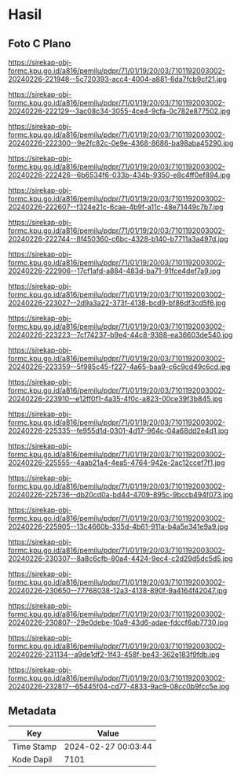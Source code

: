 # Hasil

## Foto C Plano

https://sirekap-obj-formc.kpu.go.id/a816/pemilu/pdpr/71/01/19/20/03/7101192003002-20240226-221948--5c720393-acc4-4004-a881-6da7fcb9cf21.jpg

https://sirekap-obj-formc.kpu.go.id/a816/pemilu/pdpr/71/01/19/20/03/7101192003002-20240226-222129--3ac08c34-3055-4ce4-9cfa-0c782e877502.jpg

https://sirekap-obj-formc.kpu.go.id/a816/pemilu/pdpr/71/01/19/20/03/7101192003002-20240226-222300--9e2fc82c-0e9e-4368-8686-ba98aba45290.jpg

https://sirekap-obj-formc.kpu.go.id/a816/pemilu/pdpr/71/01/19/20/03/7101192003002-20240226-222426--6b6534f6-033b-434b-9350-e8c4ff0ef894.jpg

https://sirekap-obj-formc.kpu.go.id/a816/pemilu/pdpr/71/01/19/20/03/7101192003002-20240226-222607--f324e21c-6cae-4b9f-a11c-48e71449c7b7.jpg

https://sirekap-obj-formc.kpu.go.id/a816/pemilu/pdpr/71/01/19/20/03/7101192003002-20240226-222744--8f450360-c6bc-4328-b140-b7711a3a497d.jpg

https://sirekap-obj-formc.kpu.go.id/a816/pemilu/pdpr/71/01/19/20/03/7101192003002-20240226-222906--17cf1afd-a884-483d-ba71-91fce4def7a9.jpg

https://sirekap-obj-formc.kpu.go.id/a816/pemilu/pdpr/71/01/19/20/03/7101192003002-20240226-223027--2d9a3a22-373f-4138-bcd9-bf86df3cd5f6.jpg

https://sirekap-obj-formc.kpu.go.id/a816/pemilu/pdpr/71/01/19/20/03/7101192003002-20240226-223223--7cf74237-b9e4-44c8-9388-ea36603de540.jpg

https://sirekap-obj-formc.kpu.go.id/a816/pemilu/pdpr/71/01/19/20/03/7101192003002-20240226-223359--5f985c45-f227-4a65-baa9-c6c9cd49c6cd.jpg

https://sirekap-obj-formc.kpu.go.id/a816/pemilu/pdpr/71/01/19/20/03/7101192003002-20240226-223910--e12ff0f1-4a35-4f0c-a823-00ce39f3b845.jpg

https://sirekap-obj-formc.kpu.go.id/a816/pemilu/pdpr/71/01/19/20/03/7101192003002-20240226-225335--fe955d1d-0301-4d17-964c-04a68dd2e4d1.jpg

https://sirekap-obj-formc.kpu.go.id/a816/pemilu/pdpr/71/01/19/20/03/7101192003002-20240226-225555--4aab21a4-4ea5-4764-942e-2ac12ccef7f1.jpg

https://sirekap-obj-formc.kpu.go.id/a816/pemilu/pdpr/71/01/19/20/03/7101192003002-20240226-225736--db20cd0a-bd44-4709-895c-9bccb494f073.jpg

https://sirekap-obj-formc.kpu.go.id/a816/pemilu/pdpr/71/01/19/20/03/7101192003002-20240226-225905--13c4660b-335d-4b61-911a-b4a5e341e9a9.jpg

https://sirekap-obj-formc.kpu.go.id/a816/pemilu/pdpr/71/01/19/20/03/7101192003002-20240226-230307--8a8c6cfb-80a4-4424-9ec4-c2d29d5dc5d5.jpg

https://sirekap-obj-formc.kpu.go.id/a816/pemilu/pdpr/71/01/19/20/03/7101192003002-20240226-230650--77768038-12a3-4138-890f-9a4164f42047.jpg

https://sirekap-obj-formc.kpu.go.id/a816/pemilu/pdpr/71/01/19/20/03/7101192003002-20240226-230807--29e0debe-10a9-43d6-adae-fdccf6ab7730.jpg

https://sirekap-obj-formc.kpu.go.id/a816/pemilu/pdpr/71/01/19/20/03/7101192003002-20240226-231134--a9de1df2-1f43-458f-be43-362e183f9fdb.jpg

https://sirekap-obj-formc.kpu.go.id/a816/pemilu/pdpr/71/01/19/20/03/7101192003002-20240226-232817--65445f04-cd77-4833-9ac9-08cc0b9fcc5e.jpg


## Metadata

| Key        | Value               |
| ---------- | ------------------- |
| Time Stamp | 2024-02-27 00:03:44 |
| Kode Dapil | 7101                |



